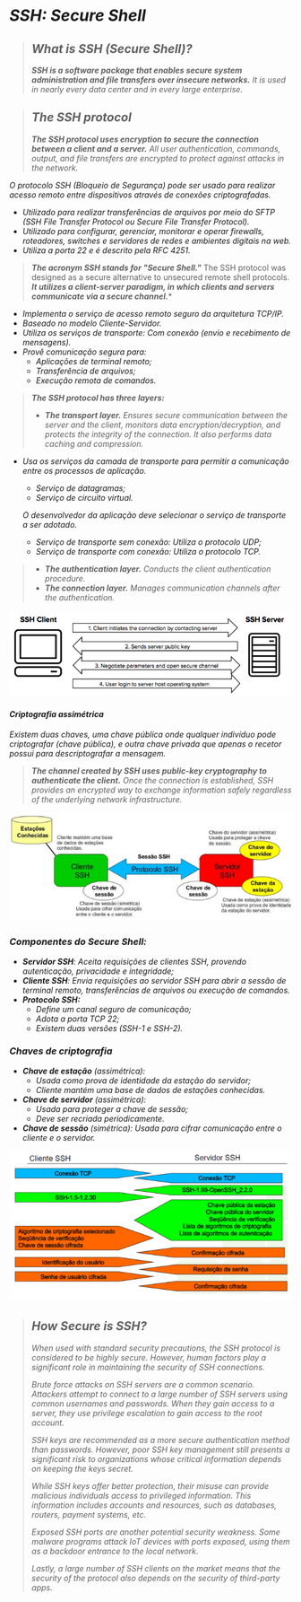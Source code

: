 # *SSH: Secure Shell*
> ## *What is SSH (Secure Shell)?*
> ****SSH is a software package that enables secure system administration and file transfers over insecure networks.*** It is used in nearly every data center and in every large enterprise.*

> ## *The SSH protocol*
> ****The SSH protocol uses encryption to secure the connection between a client and a server.*** All user authentication, commands, output, and file transfers are encrypted to protect against attacks in the network.*

*O protocolo SSH (Bloqueio de Segurança) pode ser usado para realizar acesso remoto entre dispositivos através de conexões criptografadas.*
 - *Utilizado para realizar transferências de arquivos por meio do SFTP (SSH File Transfer Protocol ou Secure File Transfer Protocol).*
 - *Utilizado para configurar, gerenciar, monitorar e operar firewalls, roteadores, switches e servidores de redes e ambientes digitais na web.*
 - *Utiliza a porta 22 e é descrito pela RFC 4251.*

> ***The acronym SSH stands for "Secure Shell."*** The SSH protocol was designed as a secure alternative to unsecured remote shell protocols. ***It utilizes a client-server paradigm, in which clients and servers communicate via a secure channel.****

 - *Implementa o serviço de acesso remoto seguro da arquitetura TCP/IP.*
 - *Baseado no modelo Cliente-Servidor.*
 - *Utiliza os serviços de transporte: Com conexão (envio e recebimento de mensagens).*
 - *Provê comunicação segura para:*
    - *Aplicações de terminal remoto;*
    - *Transferência de arquivos;*
    - *Execução remota de comandos.*

> ***The SSH protocol has three layers:***
> - ****The transport layer.*** Ensures secure communication between the server and the client, monitors data encryption/decryption, and protects the integrity of the connection. It also performs data caching and compression.*

 - *Usa os serviços da camada de transporte para permitir a comunicação entre os processos de aplicação.*
    - *Serviço de datagramas;*
    - *Serviço de circuito virtual.*

    *O desenvolvedor da aplicação deve selecionar o serviço de transporte a ser adotado.*
     - *Serviço de transporte sem conexão: Utiliza o protocolo UDP;*
     - *Serviço de transporte com conexão: Utiliza o protocolo TCP.*

> - ****The authentication layer.*** Conducts the client authentication procedure.*
> - ****The connection layer.*** Manages communication channels after the authentication.*

<p align="center">
<img src="ASSETS/SSH_PROTOCOL.png">
</p>

#### *Criptografia assimétrica*
*Existem duas chaves, uma chave pública onde qualquer indivíduo pode criptografar (chave pública), e outra chave privada que apenas o recetor possui para descriptografar a mensagem.*

> ****The channel created by SSH uses public-key cryptography to authenticate the client.*** Once the connection is established, SSH provides an encrypted way to exchange information safely regardless of the underlying network infrastructure.*

<p align="center">
<img src="ASSETS/SSH2.png">
</p>

### *Componentes do Secure Shell:*
 - ****Servidor SSH***: Aceita requisições de clientes SSH, provendo autenticação, privacidade e integridade;*
 - ****Cliente SSH***: Envia requisições ao servidor SSH para abrir a sessão de terminal remoto, transferências de arquivos ou execução de comandos.*
 - ***Protocolo SSH:***
    - *Define um canal seguro de comunicação;*
    - *Adota a porta TCP 22;*
    - *Existem duas versões (SSH-1 e SSH-2).*

### *Chaves de criptografia*
 - ****Chave de estação*** (assimétrica):*
    - *Usada como prova de identidade da estação do servidor;*
    - *Cliente mantém uma base de dados de estações conhecidas.*
 - ****Chave de servidor*** (assimétrica):*
    - *Usada para proteger a chave de sessão;*
    - *Deve ser recriada periodicamente.*
 - ****Chave de sessão*** (simétrica): Usada para cifrar comunicação entre o cliente e o servidor.*

<p align="center">
<img src="ASSETS/SSH_CONNECTION.png">
</p>

> ## *How Secure is SSH?*
> *When used with standard security precautions, the SSH protocol is considered to be highly secure. However, human factors play a significant role in maintaining the security of SSH connections.*
> 
> *Brute force attacks on SSH servers are a common scenario. Attackers attempt to connect to a large number of SSH servers using common usernames and passwords. When they gain access to a server, they use privilege escalation to gain access to the root account.*
> 
> *SSH keys are recommended as a more secure authentication method than passwords. However, poor SSH key management still presents a significant risk to organizations whose critical information depends on keeping the keys secret.*
> 
> *While SSH keys offer better protection, their misuse can provide malicious individuals access to privileged information. This information includes accounts and resources, such as databases, routers, payment systems, etc.*
> 
> *Exposed SSH ports are another potential security weakness. Some malware programs attack IoT devices with ports exposed, using them as a backdoor entrance to the local network.*
> 
> *Lastly, a large number of SSH clients on the market means that the security of the protocol also depends on the security of third-party apps.*
